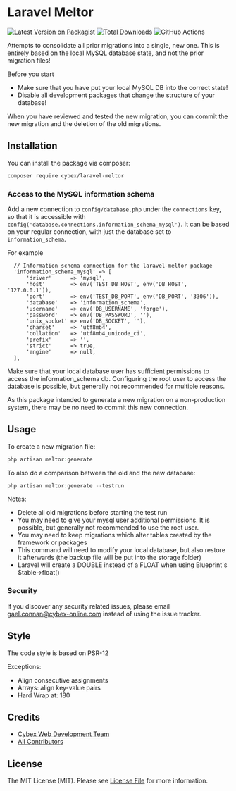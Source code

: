 # Laravel Meltor

[![Latest Version on Packagist](https://img.shields.io/packagist/v/cybex/laravel-meltor.svg?style=flat-square)](https://packagist.org/packages/cybex/laravel-meltor)
[![Total Downloads](https://img.shields.io/packagist/dt/cybex/laravel-meltor.svg?style=flat-square)](https://packagist.org/packages/cybex/laravel-meltor)
![GitHub Actions](https://github.com/cybex-gmbh/laravel-meltor/actions/workflows/main.yml/badge.svg)

Attempts to consolidate all prior migrations into a single, new one. This is entirely based on the local MySQL database state,
and not the prior migration files!

Before you start

- Make sure that you have put your local MySQL DB into the correct state!
- Disable all development packages that change the structure of your database!

When you have reviewed and tested the new migration, you can commit the new migration and the deletion of the old migrations.

## Installation

You can install the package via composer:

```bash
composer require cybex/laravel-meltor
```

### Access to the MySQL information schema

Add a new connection to `config/database.php` under the `connections` key, so that it is accessible with `config('database.connections.information_schema_mysql')`. 
It can be based on your regular connection, with just the database set to `information_schema`. 

For example
```
  // Information schema connection for the laravel-meltor package
  'information_schema_mysql' => [
      'driver'      => 'mysql',
      'host'        => env('TEST_DB_HOST', env('DB_HOST', '127.0.0.1')),
      'port'        => env('TEST_DB_PORT', env('DB_PORT', '3306')),
      'database'    => 'information_schema',
      'username'    => env('DB_USERNAME', 'forge'),
      'password'    => env('DB_PASSWORD', ''),
      'unix_socket' => env('DB_SOCKET', ''),
      'charset'     => 'utf8mb4',
      'collation'   => 'utf8mb4_unicode_ci',
      'prefix'      => '',
      'strict'      => true,
      'engine'      => null,
  ],
```

Make sure that your local database user has sufficient permissions to access the information_schema db.
Configuring the root user to access the database is possible, but generally not recommended for multiple reasons.

As this package intended to generate a new migration on a non-production system, there may be no need to commit this new connection.

## Usage

To create a new migration file:

```php
php artisan meltor:generate
```

To also do a comparison between the old and the new database:

```php
php artisan meltor:generate --testrun
```

Notes:

- Delete all old migrations before starting the test run
- You may need to give your mysql user additional permissions. It is possible, but generally not recommended to use the root user. 
- You may need to keep migrations which alter tables created by the framework or packages
- This command will need to modify your local database, but also restore it afterwards (the backup file will be put into
  the storage folder)
- Laravel will create a DOUBLE instead of a FLOAT when using Blueprint's $table->float()  

### Security

If you discover any security related issues, please email gael.connan@cybex-online.com instead of using the issue
tracker.

## Style

The code style is based on PSR-12

Exceptions: 
- Align consecutive assignments
- Arrays: align key-value pairs
- Hard Wrap at: 180

## Credits

- [Cybex Web Development Team](https://github.com/cybex-gmbh)
- [All Contributors](../../contributors)

## License

The MIT License (MIT). Please see [License File](LICENSE.md) for more information.
